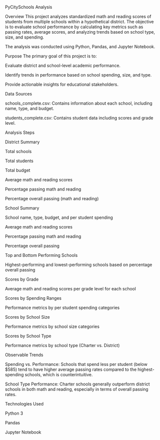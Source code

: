 PyCitySchools Analysis

Overview
This project analyzes standardized math and reading scores of students from multiple schools within a hypothetical district. The objective is to evaluate school performance by calculating key metrics such as passing rates, average scores, and analyzing trends based on school type, size, and spending.

The analysis was conducted using Python, Pandas, and Jupyter Notebook.

Purpose
The primary goal of this project is to:

Evaluate district and school-level academic performance.

Identify trends in performance based on school spending, size, and type.

Provide actionable insights for educational stakeholders.

Data Sources

schools_complete.csv: Contains information about each school, including name, type, and budget.

students_complete.csv: Contains student data including scores and grade level.

Analysis Steps

District Summary

Total schools

Total students

Total budget

Average math and reading scores

Percentage passing math and reading

Percentage overall passing (math and reading)

School Summary

School name, type, budget, and per student spending

Average math and reading scores

Percentage passing math and reading

Percentage overall passing

Top and Bottom Performing Schools

Highest-performing and lowest-performing schools based on percentage overall passing

Scores by Grade

Average math and reading scores per grade level for each school

Scores by Spending Ranges

Performance metrics by per student spending categories

Scores by School Size

Performance metrics by school size categories

Scores by School Type

Performance metrics by school type (Charter vs. District)

Observable Trends

Spending vs. Performance:
Schools that spend less per student (below $585) tend to have higher average passing rates compared to the highest-spending schools, which is counterintuitive.

School Type Performance:
Charter schools generally outperform district schools in both math and reading, especially in terms of overall passing rates.

Technologies Used

Python 3

Pandas

Jupyter Notebook
